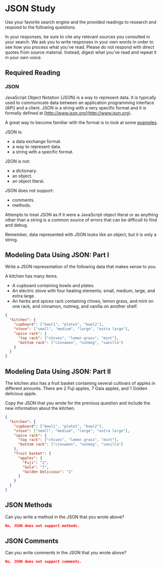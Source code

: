 # JSON Study

Use your favorite search engine and the provided readings to research and
respond to the following questions.

In your responses, be sure to cite any relevant sources you consulted in your
search. We ask you to write responses in your own words in order to see how you
process what you've read. Please do not respond with direct quotes from source
material. Instead, digest what you've read and repeat it in your own voice.

## Required Reading

### JSON

JavaScript Object Notation (JSON) is a way to represent data. It is typically used to communicate data
between an application programming interface (API) and a client. JSON is a string with a very specific format and it is formally defined at [http://www.json.org](http://www.json.org).

A great way to become familiar with the format is to look at some [examples](http://www.json.org/example.html).

JSON is:
-   a data exchange format.
-   a way to represent data.
-   a string with a specific format.

JSON is not:
-   a dictionary.
-   an object.
-   an object literal.

JSON does not support:
-   comments.
-   methods.

Attempts to treat JSON as if it were a JavaScript object literal or as anything
other than a string is a common source of errors that can be difficult to find
and debug.

Remember, data represented with JSON looks like an object, but it is only a
string.

## Modeling Data Using JSON: Part I

Write a JSON representation of the following data that makes sense to you.

A kitchen has many items.
-   A cupboard containing bowls and plates.
-   An electric stove with four heating elements; small, medium, large, and
    extra large.
-   An herbs and spices rack containing chives, lemon grass, and mint on one
    rack, and cinnamon, nutmeg, and vanilla on another shelf.

```json
{
  "kitchen": {
    "cupboard": ["bowl1", "plate1", "bowl2"],
    "stove": ["small", "medium", "large", "extra large"],
    "spice rack": {
      "top rack": ["chives", "lemon grass", "mint"],
      "bottom rack": ["cinnamon", "nutmeg", "vanilla"]
    }
  }
}


```

## Modeling Data Using JSON: Part II

The kitchen also has a fruit basket containing several cultivars of apples in
different amounts. There are 2 Fuji apples, 7 Gala apples, and 1 Golden
delicious apple.

Copy the JSON that you wrote for the previous question and include the new information about the kitchen.

```json
{
  "kitchen": {
    "cupboard": ["bowl1", "plate1", "bowl2"],
    "stove": ["small", "medium", "large", "extra large"],
    "spice rack": {
      "top rack": ["chives", "lemon grass", "mint"],
      "bottom rack": ["cinnamon", "nutmeg", "vanilla"]
    },
    "fruit basket": {
      "apples": {
        "Fuji": "2",
        "Gala": "7",
        "Golden Delicious": "1"
      }
    }
  }
}
```

## JSON Methods

Can you write a method in the JSON that you wrote above?

```json
No, JSON does not support methods.
```

## JSON Comments

Can you write comments in the JSON that you wrote above?

```json
No, JSON does not support comments.
```
